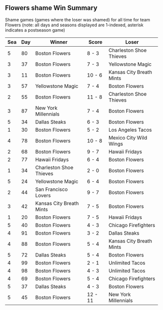## Flowers shame Win Summary



Shame games (games where the loser was shamed) for all time for team Flowers (note: all days and seasons displayed are 1-indexed, asterisk indicates a postseason game)


| Sea | Day | Winner | Score | Loser | 
| ------ |------ |------ |------ |------ |
| 5 | 80 | Boston Flowers | 8 - 3 | Charleston Shoe Thieves | 
| 3 | 37 | Boston Flowers | 7 - 3 | Yellowstone Magic | 
| 3 | 11 | Boston Flowers | 10 - 6 | Kansas City Breath Mints | 
| 3 | 57 | Yellowstone Magic | 7 - 4 | Boston Flowers | 
| 2 | 55 | Boston Flowers | 11 - 8 | Charleston Shoe Thieves | 
| 3 | 87 | New York Millennials | 7 - 4 | Boston Flowers | 
| 5 | 34 | Dallas Steaks | 6 - 3 | Boston Flowers | 
| 1 | 30 | Boston Flowers | 5 - 2 | Los Angeles Tacos | 
| 4 | 78 | Boston Flowers | 10 - 8 | Mexico City Wild Wings | 
| 2 | 68 | Boston Flowers | 9 - 7 | Hawaii Fridays | 
| 2 | 77 | Hawaii Fridays | 6 - 4 | Boston Flowers | 
| 1 | 34 | Charleston Shoe Thieves | 2 - 0 | Boston Flowers | 
| 5 | 24 | Yellowstone Magic | 6 - 4 | Boston Flowers | 
| 2 | 44 | San Francisco Lovers | 9 - 7 | Boston Flowers | 
| 3 | 42 | Kansas City Breath Mints | 7 - 5 | Boston Flowers | 
| 1 | 20 | Boston Flowers | 7 - 5 | Hawaii Fridays | 
| 5 | 40 | Boston Flowers | 4 - 3 | Chicago Firefighters | 
| 4 | 91 | Boston Flowers | 3 - 2 | Dallas Steaks | 
| 4 | 88 | Boston Flowers | 5 - 4 | Kansas City Breath Mints | 
| 5 | 72 | Dallas Steaks | 5 - 4 | Boston Flowers | 
| 4 | 99 | Boston Flowers | 2 - 1 | Unlimited Tacos | 
| 4 | 98 | Boston Flowers | 4 - 3 | Unlimited Tacos | 
| 4 | 69 | Boston Flowers | 5 - 4 | Chicago Firefighters | 
| 5 | 37 | Dallas Steaks | 4 - 3 | Boston Flowers | 
| 5 | 45 | Boston Flowers | 12 - 11 | New York Millennials | 


